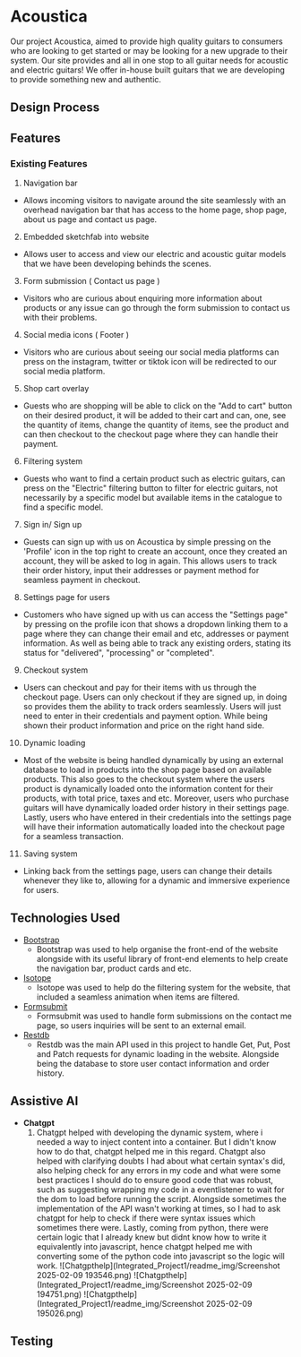 # Acoustica
Our project Acoustica, aimed to provide high quality guitars to consumers who are looking to get started or may be looking for a new upgrade to their system. Our site provides and all in one stop to all guitar needs for acoustic and electric guitars! We offer in-house built guitars that we are developing to provide something new and authentic.

## Design Process

## Features

### Existing Features
1. Navigation bar
  - Allows incoming visitors to navigate around the site seamlessly with an overhead navigation bar that has access to the home page, shop page, about us page and contact us page.
2. Embedded sketchfab into website
  - Allows user to access and view our electric and acoustic guitar models that we have been developing behinds the scenes.
3. Form submission ( Contact us page ) 
  - Visitors who are curious about enquiring more information about products or any issue can go through the form submission to contact us with their problems.
4. Social media icons ( Footer ) 
  - Visitors who are curious about seeing our social media platforms can press on the instagram, twitter or tiktok icon will be redirected to our social media platform.
5. Shop cart overlay
  - Guests who are shopping will be able to click on the "Add to cart" button on their desired product, it will be added to their cart and can, one, see the quantity of items, change the quantity of items, see the product and can then checkout to the checkout page where they can handle their payment.
6. Filtering system
 - Guests who want to find a certain product such as electric guitars, can press on the "Electric" filtering button to filter for electric guitars, not necessarily by a specific model but available items in the catalogue to find a specific model.
7. Sign in/ Sign up
 - Guests can sign up with us on Acoustica by simple pressing on the 'Profile' icon in the top right to create an account, once they created an account, they will be asked to log in again. This allows users to track their order history, input their addresses or payment method for seamless payment in checkout.
8. Settings page for users
  - Customers who have signed up with us can access the "Settings page" by pressing on the profile icon that shows a dropdown linking them to a page where they can change their email and etc, addresses or payment information. As well as being able to track any existing orders, stating its status for "delivered", "processing" or "completed".
9. Checkout system
  - Users can checkout and pay for their items with us through the checkout page. Users can only checkout if they are signed up, in doing so provides them the ability to track orders seamlessly. Users will just need to enter in their credentials and payment option. While being shown their product information and price on the right hand side.
10. Dynamic loading
 - Most of the website is being handled dynamically by using an external database to load in products into the shop page based on available products. This also goes to the checkout system where the users product is dynamically loaded onto the information content for their products, with total price, taxes and etc. Moreover, users who purchase guitars will have dynamically loaded order history in their settings page. Lastly, users who have entered in their credentials into the settings page will have their information automatically loaded into the checkout page for a seamless transaction.
11. Saving system
 - Linking back from the settings page, users can change their details whenever they like to, allowing for a dynamic and immersive experience for users.

## Technologies Used
+ [Bootstrap](https://getbootstrap.com/docs/5.3/getting-started/introduction/)
  - Bootstrap was used to help organise the front-end of the website alongside with its useful library of front-end elements to help create the navigation bar, product cards and etc.
+ [Isotope](https://isotope.metafizzy.co/)
  - Isotope was used to help do the filtering system for the website, that included a seamless animation when items are filtered.
+ [Formsubmit](https://formsubmit.co/)
  - Formsubmit was used to handle form submissions on the contact me page, so users inquiries will be sent to an external email.
+ [Restdb](https://restdb.io/)
  - Restdb was the main API used in this project to handle Get, Put, Post and Patch requests for dynamic loading in the website. Alongside being the database to store user contact information and order history.

## Assistive AI 
+ **Chatgpt**
  1. Chatgpt helped with developing the dynamic system, where i needed a way to inject content into a container. But I didn't know how to do that, chatgpt helped me in this regard. Chatgpt also helped with clarifying doubts I had about what certain syntax's did, also helping check for any errors in my code and what were some best practices I should do to ensure good code that was robust, such as suggesting wrapping my code in a eventlistener to wait for the dom to load before running the script. Alongside sometimes the implementation of the API wasn't working at times, so I had to ask chatgpt for help to check if there were syntax issues which sometimes there were. Lastly, coming from python, there were certain logic that I already knew but didnt know how to write it equivalently into javascript, hence chatgpt helped me with converting some of the python code into javascript so the logic will work.
![Chatgpthelp](Integrated_Project1/readme_img/Screenshot 2025-02-09 193546.png)
![Chatgpthelp](Integrated_Project1/readme_img/Screenshot 2025-02-09 194751.png)
![Chatgpthelp](Integrated_Project1/readme_img/Screenshot 2025-02-09 195026.png)

## Testing 